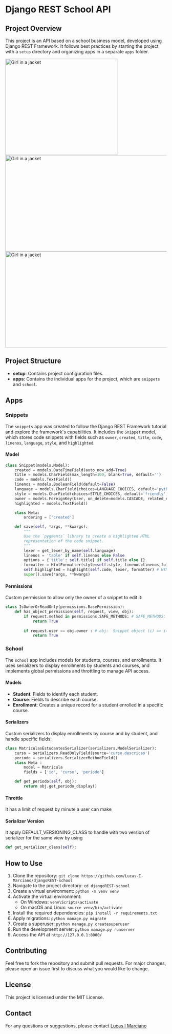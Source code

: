 # Django REST School API

## Project Overview
This project is an API based on a school business model, developed using Django REST Framework. It follows best practices by starting the project with a `setup` directory and organizing apps in a separate `apps` folder.

<img src="https://github.com/user-attachments/assets/bc7946cf-6ec2-4a61-b90e-68d0b152fdf9" alt="Girl in a jacket" width="350" height="300">
<img src="https://github.com/user-attachments/assets/330374c8-28f3-43b0-a257-13e108aa4d7d" alt="Girl in a jacket" width="550" height="300">
<img src="https://github.com/user-attachments/assets/2a6be270-c181-4ee5-9d4d-02bacd78d53f" alt="Girl in a jacket" width="904" height="300">





## Project Structure
- **setup**: Contains project configuration files.
- **apps**: Contains the individual apps for the project, which are `snippets` and `school`.

## Apps

### Snippets
The `snippets` app was created to follow the Django REST Framework tutorial and explore the framework's capabilities. It includes the `Snippet` model, which stores code snippets with fields such as `owner`, `created`, `title`, `code`, `linenos`, `language`, `style`, and `highlighted`.

#### Model
```python
class Snippet(models.Model):
    created = models.DateTimeField(auto_now_add=True)
    title = models.CharField(max_length=100, blank=True, default='')
    code = models.TextField()
    linenos = models.BooleanField(default=False)
    language = models.CharField(choices=LANGUAGE_CHOICES, default='python', max_length=100)
    style = models.CharField(choices=STYLE_CHOICES, default='friendly', max_length=100)
    owner = models.ForeignKey(User, on_delete=models.CASCADE, related_name='related_snippets')
    highlighted = models.TextField()

    class Meta:
        ordering = ['created']

    def save(self, *args, **kwargs):
        """
        Use the `pygments` library to create a highlighted HTML
        representation of the code snippet.
        """
        lexer = get_lexer_by_name(self.language)
        linenos = 'table' if self.linenos else False
        options = {'title': self.title} if self.title else {}
        formatter = HtmlFormatter(style=self.style, linenos=linenos,full=True, **options)
        self.highlighted = highlight(self.code, lexer, formatter) # HTML string
        super().save(*args, **kwargs)
```

#### Permissions
Custom permission to allow only the owner of a snippet to edit it:
```python
class IsOwnerOrReadOnly(permissions.BasePermission):
    def has_object_permission(self, request, view, obj):
        if request.method in permissions.SAFE_METHODS: # SAFE_METHODS:  ('GET', 'HEAD', 'OPTIONS')
            return True
        
        if request.user == obj.owner : # obj:  Snippet object (i) => i=instance
            return True
```


### School
The `school` app includes models for students, courses, and enrollments. It uses serializers to display enrollments by students and courses, and implements global permissions and throttling to manage API access.

#### Models
- **Student**: Fields to identify each student.
- **Course**: Fields to describe each course.
- **Enrollment**: Creates a unique record for a student enrolled in a specific course.

#### Serializers
Custom serializers to display enrollments by course and by student, and handle specific fields:
```python
class MatriculasEstudantesSerializer(serializers.ModelSerializer):
    curso = serializers.ReadOnlyField(source='curso.descricao')
    periodo = serializers.SerializerMethodField()
    class Meta :
        model = Matricula
        fields = ['id', 'curso', 'periodo']

    def get_periodo(self, obj):
        return obj.get_periodo_display()
```

#### Throttle
It has a limit of request by minute a user can make

#### Serializer Version
It apply DEFAULT_VERSIONING_CLASS to handle with two version of serializer for the same view by using 
```python 
def get_serializer_class(self):
```

## How to Use
1. Clone the repository: `git clone https://github.com/Lucas-I-Marciano/djangoREST-school`
2. Navigate to the project directory: `cd djangoREST-school`
3. Create a virtual environment: `python -m venv venv`
4. Activate the virtual environment:
   - On Windows: `venv\Scripts\activate`
   - On macOS and Linux: `source venv/bin/activate`
5. Install the required dependencies: `pip install -r requirements.txt`
6. Apply migrations: `python manage.py migrate`
7. Create a superuser: `python manage.py createsuperuser`
8. Run the development server: `python manage.py runserver`
9. Access the API at `http://127.0.0.1:8000/`


## Contributing
Feel free to fork the repository and submit pull requests. For major changes, please open an issue first to discuss what you would like to change.

## License
This project is licensed under the MIT License.

## Contact
For any questions or suggestions, please contact [Lucas I Marciano](https://github.com/Lucas-I-Marciano)
